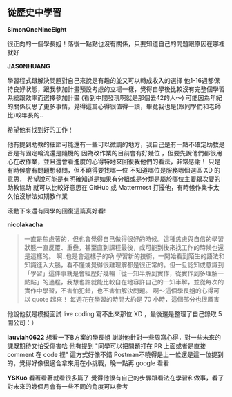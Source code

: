 ## 從歷史中學習

**SimonOneNineEight**

很正向的一個學長姐！落後一點點也沒有關係，只要知道自己的問題跟原因在哪裡就好

**JAS0NHUANG**

學習程式跟解決問題對自己來說是有趣的並又可以轉成收入的選擇
他1-16週都保持良好狀態，跟我參加計畫預設考慮的立場一樣，覺得自學後比較沒有完整個學習系統跟效率而選擇參加計畫
(看到中間發現啊就是那個去42的人～)
可能因為年紀的關係反思了更多事情，覺得這篇心得很值得一讀，畢竟我也是(跟同學們和老師比)較年長的..

希望他有找到好的工作！

他有提到助教的細節可能還有一些可以微調的地方，我自己是有一點不確定助教是否是有固定輪流還是隨機的
因為改作業的目前會有好幾位 ，但要先說他們都很用心在改作業，並且還會看進度的心得特地來回復我他們的看法，非常感謝！
只是有時候會有問題想發問，但不曉得要找哪一位
不知道哪位是服務哪個選區 XD 的意思，
希望說可能是有明確知道是如果有分組或是分類是屬於哪位主要跟次要的助教協助
就可以比較好意思在 GitHub 或 Mattermost 打擾他，有時候作業卡太久怕沒辦法如期教作業

滾動下來還有同學的回復這篇真好看!

**nicolakacha**
>一直是焦慮著的，但也會覺得自己做得很好的時候。這種焦慮與自信的學習狀態一直反覆、重疊，甚至直到課程最後，或可能到後來找工作的時候也還是這樣的。
啊..也是會這樣子的吶
>學習新的技術，一開始看到陌生的語法和知識進入大腦，看不懂或覺得很難理解都是很正常的。但一旦認知或意識到「學習」這件事就是會經歷好幾輪「從一知半解到實作，從實作到多理解一點點」的過程，我想也許就能比較自在地容許自己的一知半解，並從每次的實作中學習，不害怕犯錯，也不害怕解決問題。
啊～這個學長姐的心得可以 quote 起來！
每週花在學習的時間大約是 70 小時，這個部分也很厲害

他說他就是模擬面試 live coding 寫不出來那位 XD ，最後還是整理了自己錄取 5 間公司：）

**lauviah0622**
想看一下B方案的學長姐
謝謝他針對一些周寫心得，對一些未來的課既期待又怕受傷害哈
他有提到 "同學可以把問題打在 PR 上面或者是直接 comment 在 code 裡" 這方式好像不錯
Postman不曉得是上一位還是這一位提到的，覺得好像很適合拿來用在小挑戰，晚一點再 google 看看

**YSKuo**
看著看著就看很多篇了
覺得他很有自己的步驟跟看法在學習和做事，看了對未來的幾個月會有一些不同的角度可以參考
